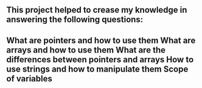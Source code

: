 This project helped to crease my knowledge in answering the following questions:
---
What are pointers and how to use them
What are arrays and how to use them
What are the differences between pointers and arrays
How to use strings and how to manipulate them
Scope of variables
---
